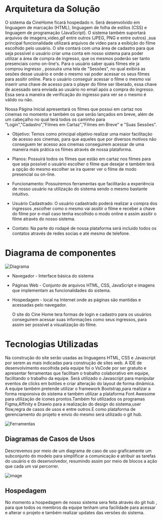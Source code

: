 # Arquitetura da Solução

  O sistema da CineHome ficará hospedado n. Será desenvolvido em linguagem de marcação (HTML), linguagem de folha de estilos (CSS) e linguagem de programação (JavaScript). O sistema também suportará arquivos de imagens,video,gif entre outros (JPEG, PNG e entre outros) ,sua principal funcionalidade utilizará arquivos de video para a exibição do filme escolhido pelo usuário. O site contará com uma área de cadastro para que seja possível o usuário criar uma conta em nosso sistema para poder utilizar a área de compra de ingresso, que os mesmos poderão ser tanto presenciais como on-line's. Para o usuário saber quais filmes ele ja comprou ingresso , possuíra uma tela de "Sessões", no qual exibirá as sesões desse usuário e onde o mesmo vai poder acessar os seus filmes para assitir online. Para o usuário conseguir acessar o filme o mesmo vai inserir uma chave de acesso para o player do filme ser liberado, essa chave de acessado sera enviada ao usuário no email após a compra do ingresso. Essa sera a maneira de verificação do ingresso para ver se o mesmo é válido ou não.

  Nossa Página Inicial apresentará os filmes que possui em cartaz nos cinemas no momento e também os que serão lançados em breve, além de um cabeçalho no qual terá todos os caminho para "Login","Cadastro","Filmes em Cartaz","Filmes em Breve" e "Suas Sessões".
  
* Objetivo: Temos como principal objetivo realizar uma maior facilitação de acesso aos cinemas, para que aqueles que por diversos motivos não conseguem ter acesso aos cinemas conseguirem acessar de uma maneira mais prática os filmes através de nossa plataforma.
  
* Planos: Possuirá todos os filmes que estão em cartaz nos filmes para que seja possível o usuário escolher o filme que desejar e também terá a opção do mesmo escolher se ira querer ver o filme de modo presencial ou on-line.

* Funcionamento: Possuiremos ferramentas que facilitarão a experiência de nosso usuário na utilização do sistema sendo o mesmo bastante intuitivo.

* Usuário Cadastrado: O usuário cadastrado poderá realizar a compra dos ingressos ,escolher como o mesmo vai assitir o filme e receber a chave do filme por e-mail caso tenha escolhido o modo online e assim assitir o filme através do nosso sistema.

* Contato: Na parte do rodapé de nossa plataforma será incluido todos os contatos através de redes socias e até mesmo de telefone.

# Diagrama de componentes

![Diagrama](https://user-images.githubusercontent.com/101759330/166177203-c8aa95f9-acd4-4000-8509-7ab265b8deca.png)

* Navegador - Interface básica do sistema

* Páginas Web - Conjunto de arquivos HTML, CSS, JavaScript e imagens que implementam as funcionalidades do sistema.

* Hospedagem - local na Internet onde as páginas são mantidas e acessadas pelo navegador.

  O site do Cine Home tera formas de login e cadastro para os usuários conseguirem acessar suas informações como seus ingressos, para assim ser possível a visualização do filme.

# Tecnologias Utilizadas
  Na construção do site serão usadas as linguagens HTML, CSS e Javascript por serem as mais indicadas para construção de sites web. A IDE de desenvolvimento escolhida pela equipe foi o VsCode por ser gratuito e apresentar ferramentas que facilitam o trabalho colaborativo em equipe, facilitando o trabalho da equipe. Será utilizado o Javascript para manipular eventos de clicks em botões e criar alteração do layout de forma dinâmica. A equipe também pretende utilizar o framework Bootstrap,para realizar a forma responsiva do sistema e também utilizar a plataforma Font Awesome para utilização de ícones prontos.Também foi utilizados os programas Figma,Affinity e Drawio para a realização do design do sistema,user flow,regra de casos de usos e entre outros.E como plataforma de gerenciamento do projeto e envio do mesmo será utilizado o git hub.

![Ferramentas](https://user-images.githubusercontent.com/101759330/165947593-22e4cac2-ca71-4b5e-81d4-247a2616ad95.png)

## Diagramas de Casos de Usos 

  Descrevemos por meio de um diagrama de caso de uso graficamente um subconjunto do modelo para simplificar a comunicação e atribuir as tarefas do usuário e do desenvolvedor, resumindo assim por meio de blocos a ação que cada um vai percorrer.  

![image](https://user-images.githubusercontent.com/101759330/175292168-ac4972fd-ce55-4248-ac74-aa86f3a0b240.png)

## Hospedagem

  No momento a hospedagem de nosso sistema sera feita através do git hub , para que todos os membros da equipe tenham uma facilidade para acessar e alterar o projeto e também realizar updates das versões do sistema.

